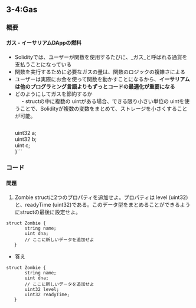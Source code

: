 ## 3-4:Gas

### 概要
#### ガス - イーサリアムDAppの燃料
- Solidityでは、ユーザーが関数を使用するたびに、\_ガス_と呼ばれる通貨を支払うことになっている
- 関数を実行するために必要なガスの量は、関数のロジックの複雑さによる
- ユーザーは実際にお金を使って関数を動かすことになるから、**イーサリアムは他のプログラミング言語よりもずっとコードの最適化が重要になる**
- どのようにしてガスを節約するか  
　 - structの中に複数の uintがある場合、できる限り小さい単位の uintを使うことで、Solidityが複数の変数をまとめて、ストレージを小さくすることが可能。
  >```struct MiniMe {  
  uint32 a;  
  uint32 b;  
  uint c;  
}```


### コード

#### 問題

1. Zombie structに2つのプロパティを追加せよ。プロパティは level (uint32)と、readyTime (uint32)である。このデータ型をまとめることができるようにstructの最後に設定せよ。

```
struct Zombie {
       string name;
       uint dna;
       // ここに新しいデータを追加せよ
   }
```

- 答え

```
struct Zombie {
       string name;
       uint dna;
       // ここに新しいデータを追加せよ
       uint32 level;
       uint32 readyTime;
   }
```
